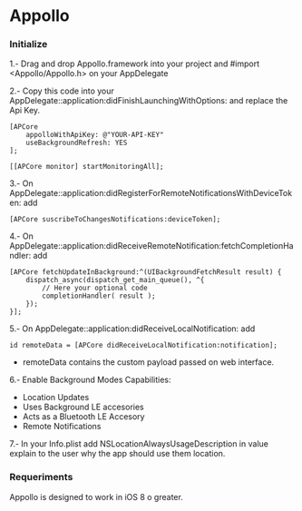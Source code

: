 # Appollo

### Initialize

1.- Drag and drop Appollo.framework into your project and #import <Appollo/Appollo.h> on your AppDelegate

2.- Copy this code into your AppDelegate::application:didFinishLaunchingWithOptions: and replace the Api Key.

    [APCore
        appolloWithApiKey: @"YOUR-API-KEY"
        useBackgroundRefresh: YES
    ];
    
    [[APCore monitor] startMonitoringAll];
    
3.- On AppDelegate::application:didRegisterForRemoteNotificationsWithDeviceToken: add

    [APCore suscribeToChangesNotifications:deviceToken];
    
4.- On AppDelegate::application:didReceiveRemoteNotification:fetchCompletionHandler: add

    [APCore fetchUpdateInBackground:^(UIBackgroundFetchResult result) {
        dispatch_async(dispatch_get_main_queue(), ^{
            // Here your optional code
            completionHandler( result );
        });
    }];
    
5.- On AppDelegate::application:didReceiveLocalNotification: add

    id remoteData = [APCore didReceiveLocalNotification:notification];
    
  * remoteData contains the custom payload passed on web interface.

6.- Enable Background Modes Capabilities:
  * Location Updates
  * Uses Background LE accesories
  * Acts as a Bluetooth LE Accesory
  * Remote Notifications

7.- In your Info.plist add NSLocationAlwaysUsageDescription in value explain to the user why the app should use them location.

### Requeriments

Appollo is designed to work in iOS 8 o greater.
